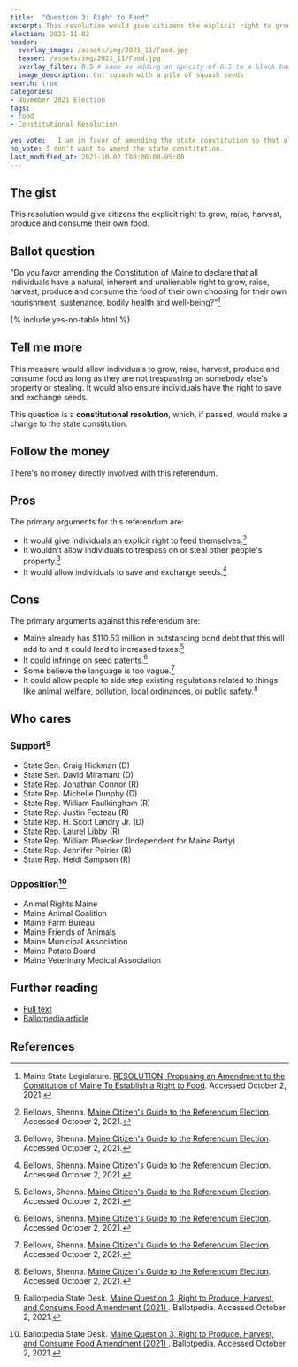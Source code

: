 ```yaml
---
title:  "Question 3: Right to Food"
excerpt: This resolution would give citizens the explicit right to grow their own food.
election: 2021-11-02
header:
  overlay_image: /assets/img/2021_11/Food.jpg
  teaser: /assets/img/2021_11/Food.jpg
  overlay_filter: 0.5 # same as adding an opacity of 0.5 to a black background
  image_description: Cut squash with a pile of squash seeds
search: true
categories:
- November 2021 Election
tags:
- food
- Constitutional Resolution

yes_vote:   I am in favor of amending the state constitution so that all individuals have the right to grow, raise, harvest, produce and consume the food of their choosing.
no_vote: I don't want to amend the state constitution.
last_modified_at: 2021-10-02 T08:06:00-05:00
---
```

## The gist
This resolution would give citizens the explicit right to grow, raise, harvest, produce and consume their own food.

## Ballot question
"Do you favor amending the Constitution of Maine to declare that all individuals have a natural, inherent and unalienable right to grow, raise, harvest, produce and consume the food of their own choosing for their own nourishment, sustenance, bodily health and well-being?"[^1]

{% include yes-no-table.html %}


## Tell me more
This measure would allow individuals to grow, raise, harvest, produce and consume food as long as they are not trespassing on somebody else's property or stealing.  It would also ensure individuals have the right to save and exchange seeds.

This question is a **constitutional resolution**, which, if passed, would make a change to the state constitution.

## Follow the money
There's no money directly involved with this referendum.

## Pros
The primary arguments for this referendum are:
* It would give individuals an explicit right to feed themselves.[^3]
* It wouldn't allow individuals to trespass on or steal other people's property.[^3]
* It would allow individuals to save and exchange seeds.[^3]

## Cons
The primary arguments against this referendum are:
* Maine already has $110.53 million in outstanding bond debt that this will add to and it could lead to increased taxes.[^3]
* It could infringe on seed patents.[^3]
* Some believe the language is too vague.[^3]
* It could allow people to side step existing regulations related to things like animal welfare, pollution, local ordinances, or public safety.[^3]

## Who cares
### Support[^2]
- State Sen. Craig Hickman (D)
- State Sen. David Miramant (D)
- State Rep. Jonathan Connor (R)
- State Rep. Michelle Dunphy (D)
- State Rep. William Faulkingham (R)
- State Rep. Justin Fecteau (R)
- State Rep. H. Scott Landry Jr. (D)
- State Rep. Laurel Libby (R)
- State Rep. William Pluecker (Independent for Maine Party)
- State Rep. Jennifer Poirier (R)
- State Rep. Heidi Sampson (R)

### Opposition[^2]
- Animal Rights Maine
- Maine Animal Coalition
- Maine Farm Bureau
- Maine Friends of Animals
- Maine Municipal Association
- Maine Potato Board
- Maine Veterinary Medical Association

## Further reading
- [Full text](http://legislature.maine.gov/ros/LawsOfMaine/breeze/Law/getDocById/?docId=78982)
- [Ballotpedia article](https://ballotpedia.org/Maine_Question_3,_Right_to_Produce,_Harvest,_and_Consume_Food_Amendment_(2021))

## References
[^1]: Maine State Legislature. [RESOLUTION, Proposing an Amendment to the Constitution of Maine To Establish a Right to Food](http://legislature.maine.gov/ros/LawsOfMaine/breeze/Law/getDocById/?docId=78982). Accessed October 2, 2021.

[^2]: Ballotpedia State Desk. [Maine Question 3, Right to Produce, Harvest, and Consume Food Amendment (2021)
](https://ballotpedia.org/Maine_Question_3,_Right_to_Produce,_Harvest,_and_Consume_Food_Amendment_(2021)). Ballotpedia. Accessed October 2, 2021.

[^3]: Bellows, Shenna. [Maine Citizen's Guide to the Referendum Election](https://www.maine.gov/sos/cec/elec/upcoming/pdf/11-21citizensguide.pdf). Accessed October 2, 2021.

